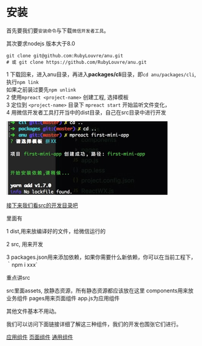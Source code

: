 # 安装

首先要我们要`安装命令`与下载`微信开发者工具`。

其次要求nodejs 版本大于8.0

```shell
git clone git@github.com:RubyLouvre/anu.git
# 或 git clone https://github.com/RubyLouvre/anu.git
```

1 下载回来，进入anu目录，再进入**packages/cli**目录，即`cd anu/packages/cli`, 执行`npm link`<br />
  如果之前装过要先`npm unlink` <br />
2 使用`mpreact <project-name>` 创建工程, 选择模板<br />
3 定位到 `<project-name>` 目录下 `mpreact start` 开始监听文件变化，<br />
4 用微信开发者工具打开当中的dist目录，自己在src目录中进行开发

![images/install_1.png](install_1.png)

[接下来我们看src的开发目录吧](src.md)

里面有

1 dist,用来放编译好的文件，给微信运行的

2 src, 用来开发

3 packages.json用来添加依赖，如果你需要什么新依赖，你可以在当前工程下，｀npm i xxx`

重点讲src

src里面assets, 放静态资源，所有静态资源都应该放在这里
components用来放业务组件
pages用来页面组件
app.js为应用组件

其他文件基本不用动。

我们可以访问下面链接详细了解这三种组件，我们的开发也围张它们进行。

[应用组件](app.md)
[页面组件](page.md)
[通用组件](component.md)

